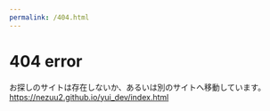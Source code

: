 ```yaml
---
permalink: /404.html
---
```

<h1>404 error</h1>
<p>
    お探しのサイトは存在しないか、あるいは別のサイトへ移動しています。
    <a href="https://nezuu2.github.io/yui_dev/index.html">https://nezuu2.github.io/yui_dev/index.html</a>
</p>
